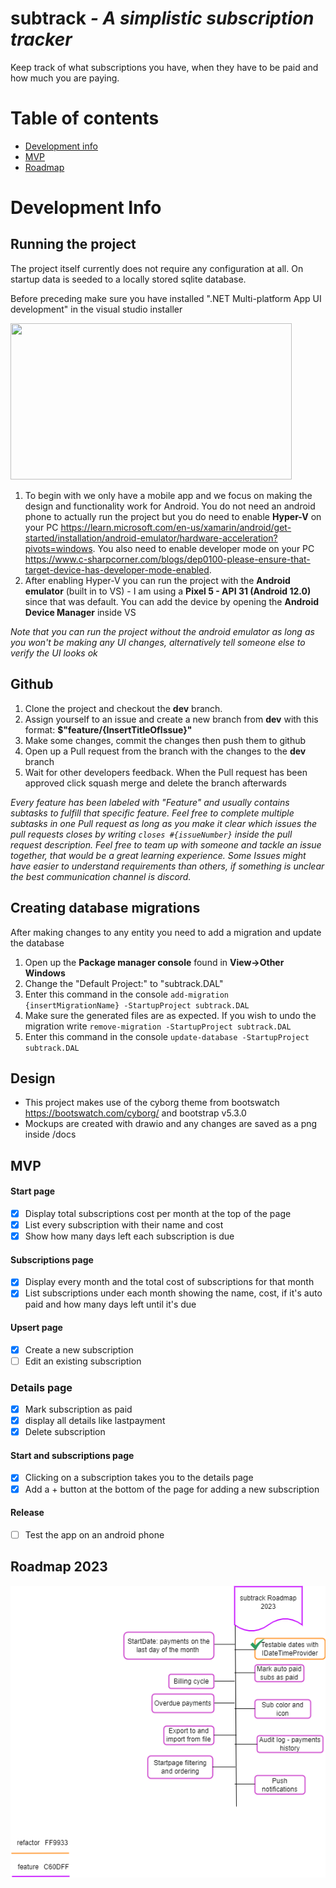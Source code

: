 # subtrack <em>- A simplistic subscription tracker</em>

Keep track of what subscriptions you have, when they have to be paid and how much you are paying.

# Table of contents
- [Development info](#development-info)
- [MVP](#mvp)
- [Roadmap](#roadmap-2023)

# Development Info

## Running the project
The project itself currently does not require any configuration at all. On startup data is seeded to a locally stored sqlite database.

Before preceding make sure you have installed ".NET Multi-platform App UI development" in the visual studio installer

<img src="https://i.postimg.cc/BnGYRhFy/vs-workloads.png)](https://postimg.cc/vc3tVt3L" width="450" height="250">

1. To begin with we only have a mobile app and we focus on making the design and functionality work for Android. You do not need an android phone to actually run the project but you do need to enable **Hyper-V** on your PC https://learn.microsoft.com/en-us/xamarin/android/get-started/installation/android-emulator/hardware-acceleration?pivots=windows. You also need to enable developer mode on your PC https://www.c-sharpcorner.com/blogs/dep0100-please-ensure-that-target-device-has-developer-mode-enabled.
2.  After enabling Hyper-V you can run the project with the **Android emulator** (built in to VS) - I am using a **Pixel 5 - API 31 (Android 12.0)** since that was default. You can add the device by opening the **Android Device Manager** inside VS

*Note that you can run the project without the android emulator as long as you won't be making any UI changes, alternatively tell someone else to verify the UI looks ok*

## Github

1. Clone the project and checkout the **dev** branch.
2. Assign yourself to an issue and create a new branch from **dev** with this format: **$"feature/{InsertTitleOfIssue}"**
3. Make some changes, commit the changes then push them to github
4. Open up a Pull request from the branch with the changes to the **dev** branch
5. Wait for other developers feedback. When the Pull request has been approved click squash merge and delete the branch afterwards

*Every feature has been labeled with "Feature" and usually contains subtasks to fulfill that specific feature. Feel free to complete multiple subtasks in one Pull request as long as you make it clear which issues the pull requests closes by writing `closes #{issueNumber}` inside the pull request description. Feel free to team up with someone and tackle an issue together, that would be a great learning experience. Some Issues might have easier to understand requirements than others, if something is unclear the best communication channel is discord.*

## Creating database migrations

After making changes to any entity you need to add a migration and update the database

1. Open up the **Package manager console** found in **View->Other Windows**
2. Change the "Default Project:" to "subtrack.DAL"
3. Enter this command in the console `add-migration {insertMigrationName} -StartupProject subtrack.DAL`
4. Make sure the generated files are as expected. If you wish to undo the migration write `remove-migration -StartupProject subtrack.DAL`
5. Enter this command in the console `update-database -StartupProject subtrack.DAL`

## Design
- This project makes use of the cyborg theme from bootswatch https://bootswatch.com/cyborg/ and bootstrap v5.3.0
- Mockups are created with drawio and any changes are saved as a png inside /docs

## MVP
#### Start page

- [x] Display total subscriptions cost per month at the top of the page
- [x] List every subscription with their name and cost 
- [x] Show how many days left each subscription is due

#### Subscriptions page

- [x] Display every month and the total cost of subscriptions for that month
- [x] List subscriptions under each month showing the name, cost, if it's auto paid and how many days left until it's due

#### Upsert page
- [x]  Create a new subscription
- [ ]  Edit an existing subscription

### Details page
- [x] Mark subscription as paid
- [x] display all details like lastpayment
- [x] Delete subscription

#### Start and subscriptions page
- [x] Clicking on a subscription takes you to the details page
- [x] Add a + button at the bottom of the page for adding a new subscription

#### Release
- [ ] Test the app on an android phone 

## Roadmap 2023
![Roadmap 2023](docs/roadmap.png?)
